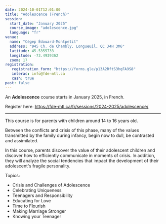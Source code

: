 ```yaml
---
date: 2024-10-01T12:01:00
title: "Adolescence (French)"
session:
  start_date: "January 2025"
  course_image: "adolescence.jpg"
  language: "fr"
venue:
  name: "Cégep Édouard-Montpetit"
  address: "945 Ch. de Chambly, Longueuil, QC J4H 3M6"
  latitude: 45.5355733
  longitude: -73.4939362
  zoom: 17  
registration:
   registration_form: "https://forms.gle/p13A2RftS3hqFA9S8"
   interac: info@fde-mtl.ca
   cash: true
past: false
---
```



An **Adolescence** course starts in January 2025, in French.

Register here: https://fde-mtl.ca/fr/sessions/2024-2025/adolescence/

---

This course is for parents with children around 14 to 16 years old.

Between the conflicts and crisis of this phase, many of the values transmitted
by the family during infancy, begin now to dull, be contrasted and assimilated.

In this course, parents discover the value of their adolescent children and
discover how to efficiently communicate in moments of crisis. In addition, they
will analyze the social tendencies that impact the development of their
adolescent's fragile personality.

Topics:

* Crisis and Challenges of Adolescence
* Celebrating Uniqueness
* Teenagers and Responsibility
* Educating for Love
* Time to Flourish
* Making Marriage Stronger
* Knowing your Teenager

<!--more-->
